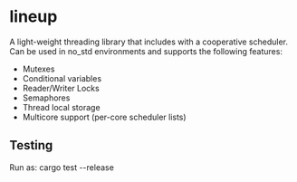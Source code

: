 # lineup

A light-weight threading library that includes with a cooperative scheduler.
Can be used in no_std environments and supports the following features:

* Mutexes
* Conditional variables
* Reader/Writer Locks
* Semaphores
* Thread local storage
* Multicore support (per-core scheduler lists)

## Testing

Run as: cargo test --release
